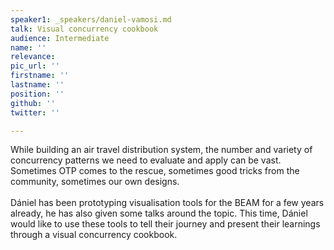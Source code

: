 ```yaml
---
speaker1: _speakers/daniel-vamosi.md
talk: Visual concurrency cookbook
audience: Intermediate
name: ''
relevance: 
pic_url: ''
firstname: ''
lastname: ''
position: ''
github: ''
twitter: ''

---
```

<p>While building an air travel distribution system, the number and variety of concurrency patterns we need to evaluate and apply can be vast. Sometimes OTP comes to the rescue, sometimes good tricks from the community, sometimes our own designs. <br /><br />Dániel has been prototyping visualisation tools for the BEAM for a few years already, he has also given some talks around the topic. This time, Dániel would like to use these tools to tell their journey and present their learnings through a visual concurrency cookbook.</p>